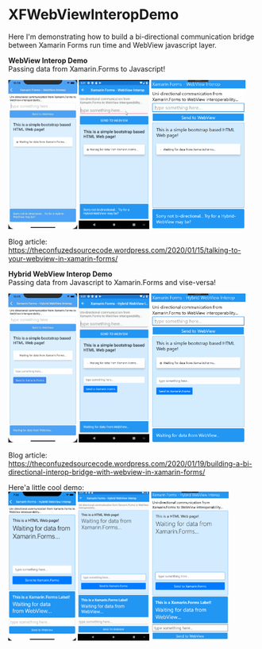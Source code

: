 # XFWebViewInteropDemo
Here I'm demonstrating how to build a bi-directional communication bridge between Xamarin Forms run time and WebView javascript layer. 

**WebView Interop Demo** <br />
Passing data from Xamarin.Forms to Javascript!

<img src="/screenshots/XFWebViewInteropIos.gif" height="300"/> <img src="/screenshots/XFWebViewInteropAndroid.gif" height="300"/> <img src="/screenshots/XFWebViewInteropWindows.gif" height="300"/>

Blog article: https://theconfuzedsourcecode.wordpress.com/2020/01/15/talking-to-your-webview-in-xamarin-forms/


**Hybrid WebView Interop Demo** <br />
Passing data from Javascript to Xamarin.Forms and vise-versa!

<img src="/screenshots/XFHybridWebViewInteropIos.gif" height="300"/> <img src="/screenshots/XFHybridWebViewInteropAndroid.gif" height="300"/> <img src="/screenshots/XFHybridWebViewInteropWindows.gif" height="300"/>

Blog article: https://theconfuzedsourcecode.wordpress.com/2020/01/19/building-a-bi-directional-interop-bridge-with-webview-in-xamarin-forms/

Here'a little cool demo:  <br />
<img src="/screenshots/ChatDemoiOS.gif" height="300"/> <img src="/screenshots/ChatDemoAndroid.gif" height="300"/> <img src="/screenshots/ChatDemoUWP.gif" height="300"/>
